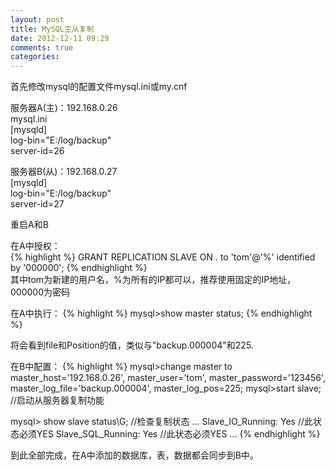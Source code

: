 ```yaml
---
layout: post
title: MySQL主从复制
date: 2012-12-11 09:29
comments: true
categories: 
---
```

首先修改mysql的配置文件mysql.ini或my.cnf

服务器A(主)：192.168.0.26  
mysql.ini  
[mysqld]  
log-bin="E:/log/backup"  
server-id=26

服务器B(从)：192.168.0.27  
[mysqld]  
log-bin="E:/log/backup"  
server-id=27  

重启A和B

在A中授权：  
{% highlight %}
GRANT REPLICATION SLAVE ON *.* to 'tom'@'%' identified by '000000';
{% endhighlight %}   
其中tom为新建的用户名，%为所有的IP都可以，推荐使用固定的IP地址，000000为密码

在A中执行：
{% highlight %}
mysql>show master status;
{% endhighlight %}   

将会看到file和Position的值，类似与"backup.000004"和225.

在B中配置：
{% highlight %}
mysql>change master to 
	  master_host='192.168.0.26',
	  master_user='tom',
	  master_password='123456',
      master_log_file='backup.000004',
	  master_log_pos=225;
mysql>start slave;    //启动从服务器复制功能

mysql> show slave status\G; //检查复制状态
...
Slave_IO_Running: Yes       //此状态必须YES
Slave_SQL_Running: Yes       //此状态必须YES
...
{% endhighlight %} 

到此全部完成，在A中添加的数据库，表，数据都会同步到B中。